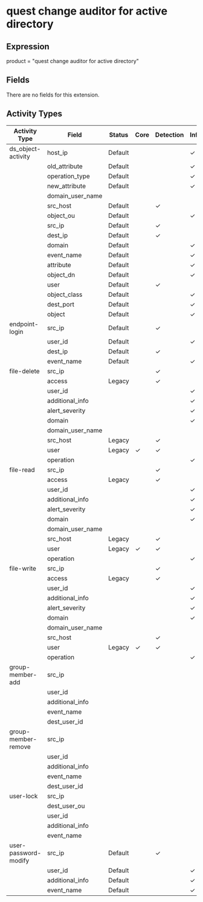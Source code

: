 quest change auditor for active directory
=========================================

Expression
----------

product = "quest change auditor for active directory"

Fields
------

There are no fields for this extension.

Activity Types
--------------

| Activity Type        | Field            | Status  | Core     | Detection | Informational |
| -------------------- | ---------------- | ------- | -------- | --------- | ------------- |
| ds_object-activity   | host_ip          | Default |          |           | &#10003;      |
|                      | old_attribute    | Default |          |           | &#10003;      |
|                      | operation_type   | Default |          |           | &#10003;      |
|                      | new_attribute    | Default |          |           | &#10003;      |
|                      | domain_user_name |         |          |           |               |
|                      | src_host         | Default |          | &#10003;  |               |
|                      | object_ou        | Default |          |           | &#10003;      |
|                      | src_ip           | Default |          | &#10003;  |               |
|                      | dest_ip          | Default |          | &#10003;  |               |
|                      | domain           | Default |          |           | &#10003;      |
|                      | event_name       | Default |          |           | &#10003;      |
|                      | attribute        | Default |          |           | &#10003;      |
|                      | object_dn        | Default |          |           | &#10003;      |
|                      | user             | Default |          | &#10003;  |               |
|                      | object_class     | Default |          |           | &#10003;      |
|                      | dest_port        | Default |          |           | &#10003;      |
|                      | object           | Default |          |           | &#10003;      |
| endpoint-login       | src_ip           | Default |          | &#10003;  |               |
|                      | user_id          | Default |          |           | &#10003;      |
|                      | dest_ip          | Default |          | &#10003;  |               |
|                      | event_name       | Default |          |           | &#10003;      |
| file-delete          | src_ip           |         |          | &#10003;  |               |
|                      | access           | Legacy  |          | &#10003;  |               |
|                      | user_id          |         |          |           | &#10003;      |
|                      | additional_info  |         |          |           | &#10003;      |
|                      | alert_severity   |         |          |           | &#10003;      |
|                      | domain           |         |          |           | &#10003;      |
|                      | domain_user_name |         |          |           |               |
|                      | src_host         | Legacy  |          | &#10003;  |               |
|                      | user             | Legacy  | &#10003; | &#10003;  |               |
|                      | operation        |         |          |           | &#10003;      |
| file-read            | src_ip           |         |          | &#10003;  |               |
|                      | access           | Legacy  |          | &#10003;  |               |
|                      | user_id          |         |          |           | &#10003;      |
|                      | additional_info  |         |          |           | &#10003;      |
|                      | alert_severity   |         |          |           | &#10003;      |
|                      | domain           |         |          |           | &#10003;      |
|                      | domain_user_name |         |          |           |               |
|                      | src_host         | Legacy  |          | &#10003;  |               |
|                      | user             | Legacy  | &#10003; | &#10003;  |               |
|                      | operation        |         |          |           | &#10003;      |
| file-write           | src_ip           |         |          | &#10003;  |               |
|                      | access           | Legacy  |          | &#10003;  |               |
|                      | user_id          |         |          |           | &#10003;      |
|                      | additional_info  |         |          |           | &#10003;      |
|                      | alert_severity   |         |          |           | &#10003;      |
|                      | domain           |         |          |           | &#10003;      |
|                      | domain_user_name |         |          |           |               |
|                      | src_host         |         |          | &#10003;  |               |
|                      | user             | Legacy  | &#10003; | &#10003;  |               |
|                      | operation        |         |          |           | &#10003;      |
| group-member-add     | src_ip           |         |          |           |               |
|                      | user_id          |         |          |           |               |
|                      | additional_info  |         |          |           |               |
|                      | event_name       |         |          |           |               |
|                      | dest_user_id     |         |          |           |               |
| group-member-remove  | src_ip           |         |          |           |               |
|                      | user_id          |         |          |           |               |
|                      | additional_info  |         |          |           |               |
|                      | event_name       |         |          |           |               |
|                      | dest_user_id     |         |          |           |               |
| user-lock            | src_ip           |         |          |           |               |
|                      | dest_user_ou     |         |          |           |               |
|                      | user_id          |         |          |           |               |
|                      | additional_info  |         |          |           |               |
|                      | event_name       |         |          |           |               |
| user-password-modify | src_ip           | Default |          | &#10003;  |               |
|                      | user_id          | Default |          |           | &#10003;      |
|                      | additional_info  | Default |          |           | &#10003;      |
|                      | event_name       | Default |          |           | &#10003;      |

